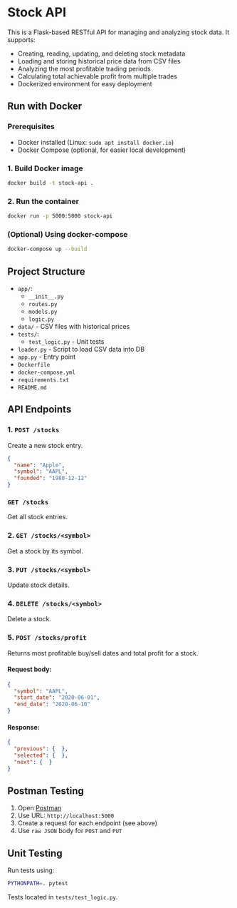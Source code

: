 
#  Stock API

This is a Flask-based RESTful API for managing and analyzing stock data. It supports:

- Creating, reading, updating, and deleting stock metadata
- Loading and storing historical price data from CSV files
- Analyzing the most profitable trading periods
- Calculating total achievable profit from multiple trades
- Dockerized environment for easy deployment

## Run with Docker

### Prerequisites

- Docker installed (Linux: `sudo apt install docker.io`)
- Docker Compose (optional, for easier local development)

### 1. Build Docker image

```bash
docker build -t stock-api .
```

### 2. Run the container

```bash
docker run -p 5000:5000 stock-api
```

### (Optional) Using docker-compose

```bash
docker-compose up --build
```

## Project Structure

* `app/`:
  * `__init__.py`
  * `routes.py`
  * `models.py`
  * `logic.py`
* `data/` - CSV files with historical prices
* `tests/`:
  * `test_logic.py` - Unit tests
* `loader.py` - Script to load CSV data into DB
* `app.py` - Entry point
* `Dockerfile`
* `docker-compose.yml`
* `requirements.txt`
* `README.md`


## API Endpoints

### 1. `POST /stocks`
Create a new stock entry.

```json
{
  "name": "Apple",
  "symbol": "AAPL",
  "founded": "1980-12-12"
}
```

### `GET /stocks`
Get all stock entries.

### 2. `GET /stocks/<symbol>`
Get a stock by its symbol.

### 3. `PUT /stocks/<symbol>`
Update stock details.

### 4. `DELETE /stocks/<symbol>`
Delete a stock.

### 5. `POST /stocks/profit`
Returns most profitable buy/sell dates and total profit for a stock.

#### Request body:

```json
{
  "symbol": "AAPL",
  "start_date": "2020-06-01",
  "end_date": "2020-06-10"
}
```

#### Response:

```json
{
  "previous": {  },
  "selected": {  },
  "next": {  }
}
```

## Postman Testing

1. Open [Postman](https://www.postman.com/)
2. Use URL: `http://localhost:5000`
3. Create a request for each endpoint (see above)
4. Use `raw JSON` body for `POST` and `PUT`

## Unit Testing

Run tests using:

```bash
PYTHONPATH=. pytest
```

Tests located in `tests/test_logic.py`.
